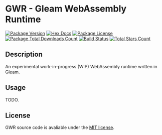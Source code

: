 # GWR - Gleam WebAssembly Runtime

[![Package Version](https://img.shields.io/hexpm/v/gwr)](https://hex.pm/packages/gwr)
[![Hex Docs](https://img.shields.io/badge/hex-docs-ffaff3)](https://hexdocs.pm/gwr/)
[![Package License](https://img.shields.io/hexpm/l/gwr)](https://hex.pm/packages/gwr)
[![Package Total Downloads Count](https://img.shields.io/hexpm/dt/gwr)](https://hex.pm/packages/gwr)
[![Build Status](https://img.shields.io/github/actions/workflow/status/BrendoCosta/gwr/test.yml)](https://hex.pm/packages/gwr)
[![Total Stars Count](https://img.shields.io/github/stars/BrendoCosta/gwr)](https://hex.pm/packages/gwr)

## Description

An experimental work-in-progress (WIP) WebAssembly runtime written in Gleam.

## Usage

TODO.

## License

GWR source code is avaliable under the [MIT license](/LICENSE).